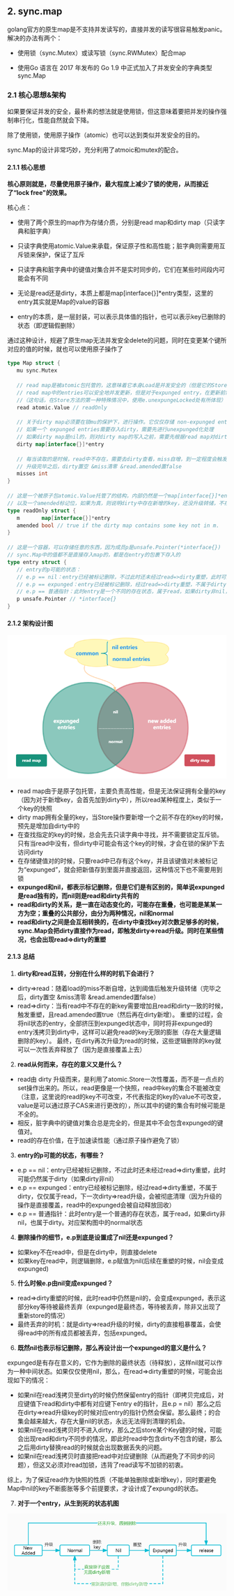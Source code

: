 ## 2. sync.map

golang官方的原生map是不支持并发读写的，直接并发的读写很容易触发panic。解决的办法有两个：

- 使用锁（sync.Mutex）或读写锁（sync.RWMutex）配合map

- 使用Go 语言在 2017 年发布的 Go 1.9 中正式加入了并发安全的字典类型sync.Map

### 2.1 核心思想&架构

如果要保证并发的安全，最朴素的想法就是使用锁，但这意味着要把并发的操作强制串行化，性能自然就会下降。

除了使用锁，使用原子操作（atomic）也可以达到类似并发安全的目的。

sync.Map的设计非常巧妙，充分利用了atmoic和mutex的配合。

#### 2.1.1 核心思想

**核心原则就是，尽量使用原子操作，最大程度上减少了锁的使用，从而接近了“lock free"的效果。**

核心点：

- 使用了两个原生的map作为存储介质，分别是read map和dirty map（只读字典和脏字典）

- 只读字典使用atomic.Value来承载，保证原子性和高性能；脏字典则需要用互斥锁来保护，保证了互斥

- 只读字典和脏字典中的键值对集合并不是实时同步的，它们在某些时间段内可能会有不同

- 无论是read还是dirty，本质上都是map[interface{}]*entry类型，这里的entry其实就是Map的value的容器

- entry的本质，是一层封装，可以表示具体值的指针，也可以表示key已删除的状态（即逻辑假删除）

通过这种设计，规避了原生map无法并发安全delete的问题，同时在变更某个键所对应的值的时候，就也可以使用原子操作了

```go
type Map struct {
   mu sync.Mutex

   // read map是被atomic包托管的，这意味着它本身Load是并发安全的（但是它的Store操作需要锁mu的保护）
   // read map中的entries可以安全地并发更新，但是对于expunged entry，在更新前需要经它unexpunge化并存入dirty
   //（这句话，在Store方法的第一种特殊情况中，使用e.unexpungeLocked处有所体现）
   read atomic.Value // readOnly

   // 关于dirty map必须要在锁mu的保护下，进行操作。它仅仅存储 non-expunged entries
   // 如果一个 expunged entries需要存入dirty，需要先进行unexpunged化处理
   // 如果dirty map是nil的，则对dirty map的写入之前，需要先根据read map对dirty map进行浅拷贝初始化
   dirty map[interface{}]*entry

   // 每当读取的是时候，read中不存在，需要去dirty查看，miss自增，到一定程度会触发dirty=>read升级转储
   // 升级完毕之后，dirty置空 &miss清零 &read.amended置false
   misses int
}

// 这是一个被原子包atomic.Value托管了的结构，内部仍然是一个map[interface{}]*entry
// 以及一个amended标记位，如果为真，则说明dirty中存在新增的key，还没升级转储，不存在于read中
type readOnly struct {
   m       map[interface{}]*entry
   amended bool // true if the dirty map contains some key not in m.
}

// 这是一个容器，可以存储任意的东西，因为成员p是unsafe.Pointer(*interface{})
// sync.Map中的值都不是直接存入map的，都是在entry的包裹下存入的
type entry struct {
   // entry的p可能的状态：
   // e.p == nil：entry已经被标记删除，不过此时还未经过read=>dirty重塑，此时可能仍然属于dirty（如果dirty非nil）
   // e.p == expunged：entry已经被标记删除，经过read=>dirty重塑，不属于dirty，仅属于read，下一次dirty=>read升级，被彻底清理
   // e.p == 普通指针：此时entry是一个不同的存在状态，属于read，如果dirty非nil，也属于dirty
   p unsafe.Pointer // *interface{}
}
```

#### 2.1.2 架构设计图

<img src="./pic/map_1.png" style="zoom:100%;" />

- read map由于是原子包托管，主要负责高性能，但是无法保证拥有全量的key（因为对于新增key，会首先加到dirty中），所以read某种程度上，类似于一个key的快照
- dirty map拥有全量的key，当Store操作要新增一个之前不存在的key的时候，预先是增加自dirty中的
- 在查找指定的key的时候，总会先去只读字典中寻找，并不需要锁定互斥锁。只有当read中没有，但dirty中可能会有这个key的时候，才会在锁的保护下去访问dirty
- 在存储键值对的时候，只要read中已存有这个key，并且该键值对未被标记为“expunged”，就会把新值存到里面并直接返回，这种情况下也不需要用到锁
- **expunged和nil，都表示标记删除，但是它们是有区别的，简单说expunged是read独有的，而nil则是read和dirty共有的**
- **read和dirty的关系，是一直在动态变化的，可能存在重叠，也可能是某某一方为空；重叠的公共部分，由分为两种情况，nil和normal**
- **read和dirty之间是会互相转换的，在dirty中查找key对次数足够多的时候，sync.Map会把dirty直接作为read，即触发dirty=>read升级。同时在某些情况，也会出现read=>dirty的重塑**

#### 2.1.3 总结

1. **dirty和read互转，分别在什么样的时机下会进行？** 

- dirty=>read：随着load的miss不断自增，达到阈值后触发升级转储（完毕之后，dirty置空 &miss清零 &read.amended置false）
- read=>dirty：当有read中不存在的新key需要增加且read和dirty一致的时候，触发重塑，且read.amended置true（然后再在dirty新增）。 重塑的过程，会将nil状态的entry，全部挤压到expunged状态中，同时将非expunged的entry浅拷贝到dirty中，这样可以避免read的key无限的膨胀（存在大量逻辑删除的key）。 最终，在dirty再次升级为read的时候，这些逻辑删除的key就可以一次性丢弃释放了（因为是直接覆盖上去）

2. **read从何而来，存在的意义又是什么？**

- read由 dirty 升级而来，是利用了atomic.Store一次性覆盖，而不是一点点的set操作出来的。所以，read更像是一个快照，read中key的集合不能被改变（注意，这里说的read的key不可改变，不代表指定的key的value不可改变，value是可以通过原子CAS来进行更改的），所以其中的键的集合有时候可能是不全的。
- 相反，脏字典中的键值对集合总是完全的，但是其中不会包含expunged的键值对。
- read的存在价值，在于加速读性能（通过原子操作避免了锁）

3. **entry的p可能的状态，有哪些？**

- e.p == nil：entry已经被标记删除，不过此时还未经过read=>dirty重塑，此时可能仍然属于dirty（如果dirty非nil）
- e.p == expunged：entry已经被标记删除，经过read=>dirty重塑，不属于dirty，仅仅属于read，下一次dirty=>read升级，会被彻底清理（因为升级的操作是直接覆盖，read中的expunged会被自动释放回收）
- e.p == 普通指针：此时entry是一个普通的存在状态，属于read，如果dirty非nil，也属于dirty。对应架构图中的normal状态

4. **删除操作的细节，e.p到底是设置成了nil还是expunged？**

- 如果key不在read中，但是在dirty中，则直接delete
- 如果key在read中，则逻辑删除，e.p赋值为nil(后续在重塑的时候，nil会变成expunged)

5. **什么时候e.p由nil变成expunged？**

- read=>dirty重塑的时候，此时read中仍然是nil的，会变成expunged，表示这部分key等待被最终丢弃（expunged是最终态，等待被丢弃，除非又出现了重新store的情况）
- 最终丢弃的时机：就是dirty=>read升级的时候，dirty的直接粗暴覆盖，会使得read中的所有成员都被丢弃，包括expunged。

6. **既然nil也表示标记删除，那么再设计出一个expunged的意义是什么？**

expunged是有存在意义的，它作为删除的最终状态（待释放），这样nil就可以作为一种中间状态。如果仅仅使用nil，那么，在read=>dirty重塑的时候，可能会出现如下的情况：

- 如果nil在read浅拷贝至dirty的时候仍然保留entry的指针（即拷贝完成后，对应键值下read和dirty中都有对应键下entry e的指针，且e.p = nil）那么之后在dirty=>read升级key的时候对应entry的指针仍然会保留。那么最终；的合集会越来越大，存在大量nil的状态，永远无法得到清理的机会。
- 如果nil在read浅拷贝时不进入dirty，那么之后store某个Key键的时候，可能会出现read和dirty不同步的情况，即此时read中包含dirty不包含的键，那么之后用dirty替换read的时候就会出现数据丢失的问题。
- 如果nil在read浅拷贝时直接把read中对应键删除（从而避免了不同步的问题），但这又必须对read加锁，违背了read读写不加锁的初衷。

综上，为了保证read作为快照的性质（不能单独删除或新增key），同时要避免Map中nil的key不断膨胀等多个前提要求，才设计成了expungd的状态。

7. **对于一个entry，从生到死的状态机图**

<img src="./pic/map_2.png" style="zoom:100%;" />

























